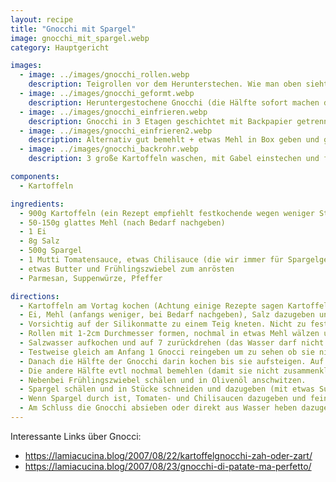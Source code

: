 ```yaml
---
layout: recipe
title: "Gnocchi mit Spargel"
image: gnocchi_mit_spargel.webp
category: Hauptgericht

images:
  - image: ../images/gnocchi_rollen.webp
    description: Teigrollen vor dem Herunterstechen. Wie man oben sieht sollte man sie gut einmehlen!
  - image: ../images/gnocchi_geformt.webp
    description: Heruntergestochene Gnocchi (die Hälfte sofort machen die andere Hälfte einfrieren)
  - image: ../images/gnocchi_einfrieren.webp
    description: Gnocchi in 3 Etagen geschichtet mit Backpapier getrennt zum Einfrieren. Beim Auftauen vorsichtig lösen und auch ca 7min kochen. Waren sehr gut aber etwas weich nach dem Kochen (hat die Tomatensauce schön cremig gemacht)
  - image: ../images/gnocchi_einfrieren2.webp
    description: Alternativ gut bemehlt + etwas Mehl in Box geben und gut schwenken damit sie nicht zusammenkleben. Sie werden dann zwar rundlich aber schmecken hoffentlich gut (noch testen)
  - image: ../images/gnocchi_backrohr.webp
    description: 3 große Kartoffeln waschen, mit Gabel einstechen und für 1h ins auf 200°C Ober/Unterhitze vorgeheizte Backrohr geben. Verlieren viel Wasser werden aber außen zu resch wie man am Bild sieht (daher viel Verlust - zb von 970g auf 570g). Teig war super, formen ging super, daher nur außen Mehl genommen. Hat bis zum ins-Wasser-geben super ausgeschaut, dann sind sie aber total zerfallen. Evtl braucht man doch etwas Mehl, oder das Wasser kochte noch zu stark (wusste nicht dass das nicht sein soll)

components:
  - Kartoffeln

ingredients:
  - 900g Kartoffeln (ein Rezept empfiehlt festkochende wegen weniger Stärke, andere mehlige)
  - 50-150g glattes Mehl (nach Bedarf nachgeben)
  - 1 Ei
  - 8g Salz
  - 500g Spargel
  - 1 Mutti Tomatensauce, etwas Chilisauce (die wir immer für Spargelgerichte nehmen)
  - etwas Butter und Frühlingszwiebel zum anrösten
  - Parmesan, Suppenwürze, Pfeffer

directions:
  - Kartoffeln am Vortag kochen (Achtung einige Rezepte sagen Kartoffeln sollen lieber noch warm sein! also am selben Tag aber 20min auskühlen lassen) damit sie wenig Wasser enthalten, danach schälen und mit Kartoffelpresse pressen (evtl das nächste Mal im Rohr aber in Alufolie eingewickelt damit sie außen nicht resch werden!)
  - Ei, Mehl (anfangs weniger, bei Bedarf nachgeben), Salz dazugeben und gut vermischen. Achtung nimmt man zuwenig Mehl zerfallen sie beim Kochen.
  - Vorsichtig auf der Silikonmatte zu einem Teig kneten. Nicht zu fest oder lang kneten sonst wird der Teig zu patzig. Bei Bedarf Mehl ergänzen
  - Rollen mit 1-2cm Durchmesser formen, nochmal in etwas Mehl wälzen und 1-2cm dicke Gnocchi runterschneiden und auf Backpapier sammeln (bzw später direkt auf Silikonmatte)
  - Salzwasser aufkochen und auf 7 zurückdrehen (das Wasser darf nicht mehr kochen wenn man die Gnocci reingibt!)
  - Testweise gleich am Anfang 1 Gnocci reingeben um zu sehen ob sie nicht zerfallen
  - Danach die Hälfte der Gnocchi darin kochen bis sie aufsteigen. Auf keinen Fall zu lange sonst werden sie matschig. (lt anderem Rezept 2-3min gesamt bzw +2min nach Aufsteigen; 7min versucht > war nur noch Gatsch)
  - Die andere Hälfte evtl nochmal bemehlen (damit sie nicht zusammenkleben) und in Plastikbox einfrieren
  - Nebenbei Frühlingszwiebel schälen und in Olivenöl anschwitzen.
  - Spargel schälen und in Stücke schneiden und dazugeben (mit etwas Suppenwürze und Pfeffer würzen)
  - Wenn Spargel durch ist, Tomaten- und Chilisaucen dazugeben und fein geriebenen Parmesan dazugeben
  - Am Schluss die Gnocchi absieben oder direkt aus Wasser heben dazugeben und mit der Spargelsauce vermischen
---
```


Interessante Links über Gnocci:
- https://lamiacucina.blog/2007/08/22/kartoffelgnocchi-zah-oder-zart/
- https://lamiacucina.blog/2007/08/23/gnocchi-di-patate-ma-perfetto/